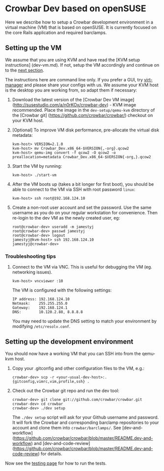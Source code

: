 # Crowbar Dev based on openSUSE

Here we describe how to setup a Crowbar development environment in a virtual
machine (VM) that is based on openSUSE. It is currently focused on the core
Rails application and required barclamps.

## Setting up the VM

We assume that you are using KVM and have read the [KVM setup instructions]
(dev-vm.md). If not, setup the VM accordingly and continue on to the [next
section](#setting-up-the-development-environment).

The instructions here are command line only. If you prefer a GUI, try
[virt-manager](http://virt-manager.org) and please share your configs with us.
We assume your KVM host is the desktop you are working from, so adapt them if
necessary:

1. Download the latest version of the [Crowbar Dev VM image]
   (http://susestudio.com/a/n0rKOx/crowbar-dev) - KVM image recommended.
   Place the image in the `dev-setup/qemu-kvm` directory of the [Crowbar git]
   (https://github.com/crowbar/crowbar/) checkout on your KVM host.

1. [Optional] To improve VM disk performance, pre-allocate the virtual disk
   metadata:
   ````
   kvm-host> VERSION=2.1.0
   kvm-host> mv Crowbar_Dev.x86_64-$VERSION{,-org}.qcow2
   kvm-host> qemu-img convert -f qcow2 -O qcow2 -o preallocation=metadata Crowbar_Dev.x86_64-$VERSION{-org,}.qcow2
   ````

1. Start the VM by running:
   ````
   kvm-host> ./start-vm
   ````

1. After the VM boots up (takes a bit longer for first boot), you should be
   able to connect to the VM via SSH with root password `linux`:
   ````
   kvm-host> ssh root@192.168.124.10
   ````

1. Create a non-root user account and set the password. Use the same username
   as you do on your regular workstation for convenience. Then re-login to the
   dev VM as the newly created user, eg:
   ````
   root@crowbar-dev> useradd -m jamestyj
   root@crowbar-dev> passwd jamestyj
   root@crowbar-dev> logout
   jamestyj@kvm-host> ssh 192.168.124.10
   jamestyj@crowbar-dev>
   ````

### Troubleshooting tips

1. Connect to the VM via VNC. This is useful for debugging the VM (eg.
   networking issues).
   ````
   kvm-host> vncviewer :10
   ````

   The VM is configured with the following settings:

   ````
   IP address: 192.168.124.10
   Netmask:    255.255.255.0
   Gateway:    192.168.124.1
   DNS:        10.120.2.88, 8.8.8.8
   ````

   You may need to update the DNS setting to match your environment by
   modifying `/etc/resolv.conf`.


## Setting up the development environment

You should now have a working VM that you can SSH into from the qemu-kvm host.

1. Copy your .gitconfig and other configuration files to the VM, e.g.:
   ````
   crowbar-dev> scp -r <your-usual-dev-host>:.{gitconfig,vimrc,vim,profile,ssh} .
   ````

1. Check out the Crowbar git repo and run the dev tool:
   ````
   crowbar-dev> git clone git://github.com/crowbar/crowbar.git
   crowbar-dev> cd crowbar
   crowbar-dev> ./dev setup
   ````
   The `./dev setup` script will ask for your Github username and password. It
   will fork the Crowbar and corresponding barclamp repositories to your
   account and clone them into `crowbar/barclamps/`. See [dev-and-workflow]
   (https://github.com/crowbar/crowbar/blob/master/README.dev-and-workflow)
   and [dev-and-code-review]
   (https://github.com/crowbar/crowbar/blob/master/README.dev-and-code-review)
   for details.

Now see the [testing page](testing.md) for how to run the tests.
